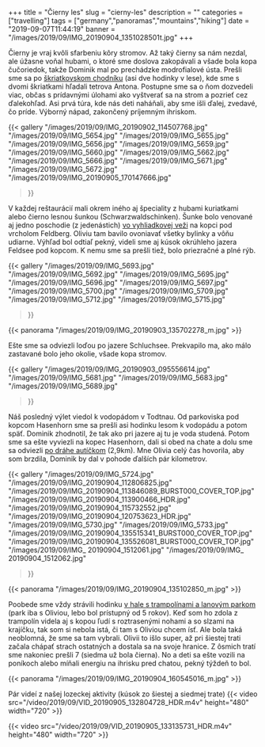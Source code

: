 +++
title = "Čierny les"
slug = "cierny-les"
description = ""
categories = ["travelling"]
tags = ["germany","panoramas","mountains","hiking"]
date = "2019-09-07T11:44:19"
banner = "/images/2019/09/IMG_20190904_1351028501t.jpg"
+++

Čierny je vraj kvôli sfarbeniu kôry stromov. Až taký čierny sa nám nezdal, ale úžasne voňal hubami, o ktoré sme doslova zakopávali a všade bola kopa čučoriedok, takže Dominik mal po prechádzke modrofialové ústa. Prešli sme sa po <a title="škriatkovský chodník" href="http://www.wichtelpfad.info/" target="_blank">škriatkovskom chodníku</a> (asi dve hodinky v lese), kde sme s dvomi škriatkami hľadali tetrova Antona. Postupne sme sa o ňom dozvedeli viac, občas s prídavnými úlohami ako vyštverať sa na strom a pozrieť cez ďalekohľad. Asi prvá túra, kde nás deti naháňali, aby sme išli ďalej, zvedavé, čo príde. Výborný nápad, zakončený príjemným ihriskom.  

{{< gallery
  "/images/2019/09/IMG_20190902_114507768.jpg"
  "/images/2019/09/IMG_5654.jpg"
  "/images/2019/09/IMG_5655.jpg"
  "/images/2019/09/IMG_5656.jpg"
  "/images/2019/09/IMG_5659.jpg"
  "/images/2019/09/IMG_5660.jpg"
  "/images/2019/09/IMG_5662.jpg"
  "/images/2019/09/IMG_5666.jpg"
  "/images/2019/09/IMG_5671.jpg"
  "/images/2019/09/IMG_5672.jpg"
  "/images/2019/09/IMG_20190905_170147666.jpg"
>}}

V každej reštaurácií mali okrem iného aj špeciality z hubami kuriatkami alebo čierno lesnou šunkou (Schwarzwaldschinken). Šunke bolo venované aj jedno poschodie (z jedenástich) <a title="vyhliadková veža" href="http://www.feldbergbahn.de/Media/Attraktionen/Feldbergturm" target="_blank">vo vyhliadkovej veži</a> na kopci pod vrcholom Feldberg. Oliviu tam bavilo ovoniavať všetky bylinky a vôňu udiarne. Výhľad bol odtiaľ pekný, videli sme aj kúsok okrúhleho jazera Feldsee pod kopcom. K nemu sme sa prešli tiež, bolo priezračné a plné rýb.

{{< gallery
  "/images/2019/09/IMG_5693.jpg"
  "/images/2019/09/IMG_5692.jpg"
  "/images/2019/09/IMG_5695.jpg"
  "/images/2019/09/IMG_5696.jpg"
  "/images/2019/09/IMG_5697.jpg"
  "/images/2019/09/IMG_5700.jpg"
  "/images/2019/09/IMG_5709.jpg"
  "/images/2019/09/IMG_5712.jpg"
  "/images/2019/09/IMG_5715.jpg"
>}}

{{< panorama "/images/2019/09/IMG_20190903_135702278_m.jpg"  >}}

Ešte sme sa odviezli loďou po jazere Schluchsee. Prekvapilo ma, ako málo zastavané bolo jeho okolie, všade kopa stromov. 

{{< gallery
  "/images/2019/09/IMG_20190903_095556614.jpg"
  "/images/2019/09/IMG_5681.jpg"
  "/images/2019/09/IMG_5683.jpg"
  "/images/2019/09/IMG_5689.jpg"
>}}

Náš posledný výlet viedol k vodopádom v Todtnau. Od parkoviska pod kopcom Hasenhorn sme sa prešli asi hodinku lesom k vodopádu a potom späť. Dominik zhodnotil, že tak ako pri jazere aj tu je voda studená. Potom sme sa ešte vyviezli na kopec Hasenhorn, dali si obed na chate a dolu sme sa odviezli <a title="Hasenhorn" href="https://www.hasenhorn-rodelbahn.de/" target="_blank">po dráhe autíčkom</a> (2,9km). Mne Olivia celý čas hovorila, aby som brzdila, Dominik by dal v pohode ďalších pár kilometrov.

{{< gallery
  "/images/2019/09/IMG_5724.jpg"
  "/images/2019/09/IMG_20190904_112806825.jpg"
  "/images/2019/09/IMG_20190904_113846089_BURST000_COVER_TOP.jpg"
  "/images/2019/09/IMG_20190904_113900466_HDR.jpg"
  "/images/2019/09/IMG_20190904_115732552.jpg"
  "/images/2019/09/IMG_20190904_120753623_HDR.jpg"
  "/images/2019/09/IMG_5730.jpg"
  "/images/2019/09/IMG_5733.jpg"
  "/images/2019/09/IMG_20190904_135515341_BURST000_COVER_TOP.jpg"
  "/images/2019/09/IMG_20190904_135526081_BURST000_COVER_TOP.jpg"
  "/images/2019/09/IMG_ 20190904_1512061.jpg"
  "/images/2019/09/IMG_ 20190904_1512062.jpg"
  >}}
  
  {{< panorama "/images/2019/09/IMG_20190904_135102850_m.jpg"  >}}

Poobede sme vždy strávili hodinku <a title="Fundorena" href="https://www.fundorena.de/en/" target="_blank">v hale s trampolínami a lanovým parkom</a> (park iba s Oliviou, lebo bol prístupný od 5 rokov). Keď som ho zdola z trampolín videla aj s kopou ľudí s roztrasenými nohami a so slzami na krajíčku, tak som si nebola istá, či tam s Oliviou chcem ísť. Ale bola taká neoblomná, že sme sa tam vybrali. Olivii to išlo super, až pri šiestej trati začala chápať strach ostatných a dostala sa na svoje hranice. Z ôsmich tratí sme nakoniec prešli 7 (siedma už bola čierna). No a deti sa ešte vozili na poníkoch alebo míňali energiu na ihrisku pred chatou, pekný týždeň to bol.


{{< panorama "/images/2019/09/IMG_20190904_160545016_m.jpg"  >}}

Pár videí z našej lozeckej aktivity (kúsok zo šiestej a siedmej trate)
{{< video src="/video/2019/09/VID_20190905_132804728_HDR.m4v" height="480" width="720" >}}

{{< video src="/video/2019/09/VID_20190905_133135731_HDR.m4v" height="480" width="720" >}}

